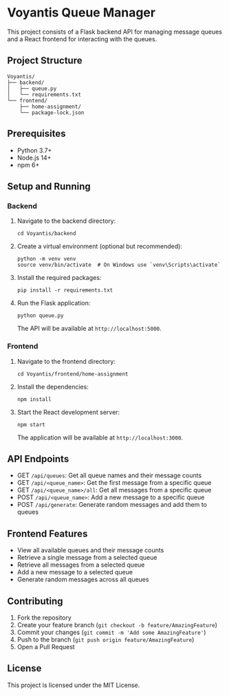 # Voyantis Queue Manager

This project consists of a Flask backend API for managing message queues and a React frontend for interacting with the queues.

## Project Structure

```
Voyantis/
├── backend/
│   ├── queue.py
│   └── requirements.txt
└── frontend/
    ├── home-assignment/
    └── package-lock.json
```

## Prerequisites

- Python 3.7+
- Node.js 14+
- npm 6+

## Setup and Running

### Backend

1. Navigate to the backend directory:
   ```
   cd Voyantis/backend
   ```

2. Create a virtual environment (optional but recommended):
   ```
   python -m venv venv
   source venv/bin/activate  # On Windows use `venv\Scripts\activate`
   ```

3. Install the required packages:
   ```
   pip install -r requirements.txt
   ```

4. Run the Flask application:
   ```
   python queue.py
   ```

   The API will be available at `http://localhost:5000`.

### Frontend

1. Navigate to the frontend directory:
   ```
   cd Voyantis/frontend/home-assignment
   ```

2. Install the dependencies:
   ```
   npm install
   ```

3. Start the React development server:
   ```
   npm start
   ```

   The application will be available at `http://localhost:3000`.

## API Endpoints

- GET `/api/queues`: Get all queue names and their message counts
- GET `/api/<queue_name>`: Get the first message from a specific queue
- GET `/api/<queue_name>/all`: Get all messages from a specific queue
- POST `/api/<queue_name>`: Add a new message to a specific queue
- POST `/api/generate`: Generate random messages and add them to queues

## Frontend Features

- View all available queues and their message counts
- Retrieve a single message from a selected queue
- Retrieve all messages from a selected queue
- Add a new message to a selected queue
- Generate random messages across all queues

## Contributing

1. Fork the repository
2. Create your feature branch (`git checkout -b feature/AmazingFeature`)
3. Commit your changes (`git commit -m 'Add some AmazingFeature'`)
4. Push to the branch (`git push origin feature/AmazingFeature`)
5. Open a Pull Request

## License

This project is licensed under the MIT License.

